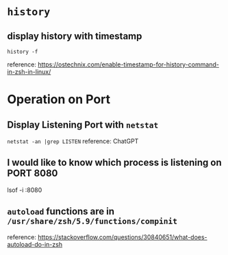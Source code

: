 # `history`
## display history with timestamp
`history -f`

reference: https://ostechnix.com/enable-timestamp-for-history-command-in-zsh-in-linux/

# Operation on Port
## Display Listening Port with `netstat`
`netstat -an |grep LISTEN`
reference: ChatGPT
## I would like to know which process is listening on PORT 8080
lsof -i :8080

## `autoload` functions are in `/usr/share/zsh/5.9/functions/compinit`
reference: https://stackoverflow.com/questions/30840651/what-does-autoload-do-in-zsh
